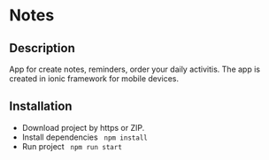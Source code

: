 # Notes

## Description
App for create notes, reminders, order your daily activitis. The app is created in ionic framework for mobile devices.

## Installation
* Download project by https or ZIP.
* Install dependencies <code> npm install </code>
* Run project <code> npm run start <code>
